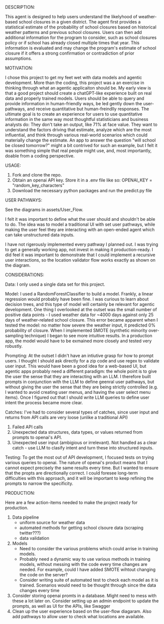 DESCRIPTION: 

This agent is designed to help users understand the likelyhood of weather-based school closures in a given district. The agent first provides a statistical estimate of the probability of school closures based on historical weather patterns and previous school closures. Users can then add additional information for the program to consider, such as school closures policy or if school has already closed multiple times that year. This information is evaluated and may change the program's estimate of school closure if it offers a strong confirmation or contradiction of prior assumptions.


MOTIVATION:

I chose this project to get my feet wet with data models and agentic development. More than the coding, this project was a an exercise in thinking through what an agentic applicaiton should be. My early view is that a good project should create a chatGPT-like experience built on real data and properly trained models. Users should be able to query and provide information in human-friendly ways, be led gently down the user-pathways, and receive quantitative but human-freindlly responses. The ultimate goal is to create an experience for users to use quantitative information in the same way most thoughtful statisticians and business analysts do: They don't take an output, like 71% at face value. They want to understand the factors driving that estimate, analyze which are the most influential, and think through various real-world scenarios which could materially change the estimate. An app to answer the question "will school be closed tomorrow?" might a bit contrived for such an example, but I felt it was something simple that real people might use, and, most importantly, doable from a coding perspective.


USAGE:
1) Fork and clone the repo.
2) Obtain an openai API key. Store it in a .env file like so: OPENAI_KEY = "random_key_characters"
3) Download the necessary python packages and run the predict.py file

USER PATHWAYS:

See the diagrams in assets/User_Flow.

I felt it was important to define what the user should and shouldn't be able to do. The idea was to model a traditional UI with set user pathways, while making the user feel they are interacting with an open-ended agent which can take unstructured data inputs.

I have not rigerously implemented every pathway I planned out. I was trying to get a generally working app, not invest in making it production-ready. I did feel it was important to demonstrate that I could implement a recursive user interactions, so the location validator flow works exactly as shown on the diagram.


CONSIDERATIONS:

Data: I only used a single data set for this project. 

Model: I used a RandomForestClassifier to build a model. Frankly, a linear regression would probably have been fine. I was curious to learn about decision trees, and this type of model will certainly be relevant for agentic development. One thing I overlooked at the outset was the small number of positive data points - I used weather data for ~4000 days against only 25 days of weather-related school closure. This error became apparent when I tested the model: no matter how severe the weather input, it predicted 0% probability of closure. When I implemented SMOTE (synthetic minority over-sampling technique) I began to see more intuitive results. In a production app, the model would have to be exmained more closely and tested very robustly.

Prompting: At the outset I didn't have an intiutive grasp for how to prompt users. I thought I should ask directly for a zip code and use regex to validate user input. This would have been a good idea for a web-based UI, but agentic apps probably need a different paradigm: the whole point is to give the user the sense that they are interacting with an LLM. I therefore built prompts in conjunction with the LLM to define geenral user pathways, but without giving the user the sense that they are being strictly controlled (e.g. I wanted to avoid creating user menus, and having the user select menu items). Once I figured out that I should write LLM queries to define user intent the process became more clear. 

Catches: I've had to consider several types of catches, since user input and returns from API calls are very loose (unlike a traditional API)
1) Failed API calls
2) Unexpected data structures, data types, or values returned from prompts to openai's API.
3) Unexpected user input (ambigious or irrelevant). Not handled as a clear catch - use LLM to clasify intent and turn these into structured inputs.

Testing:
To get the most out of API development, I focused tests on trying various queries to openai. The nature of openai's product means that I cannot expect precisely the same results every time. But I wanted to ensure that the propts are directionally correct. I could foresee long-term difficulties with this approach, and it will be important to keep refining the prompts to narrow the specificity.

PRODUCTION:

Here are a few action-items needed to make the project ready for production.
1) Data pipeline
    - uniform source for weather data
    - automated methods for getting school clsoure data (scraping twitter???)
    - data validation
2) Models
    - Need to consider the various problems which could arrise in training models.
    - Probably need a dynamic way to use various methods in training models, without messing with the code every time changes are needed. For example, could I have added SMOTE wihtout changing the code on the server?
    - Consider writing suite of automated test to check each model as it is trained. Scenarios would need to be thought through since the data changes every time
3) Consider storing openai promts in a database. Might need to mess with these a lot later on. Consider setting up an admin endpoint to update the prompts, as well as UI for the APIs, like Swagger
4) Clean up the user experience based on the user-flow diagaram. Also add pathways to allow user to check what locations are available.